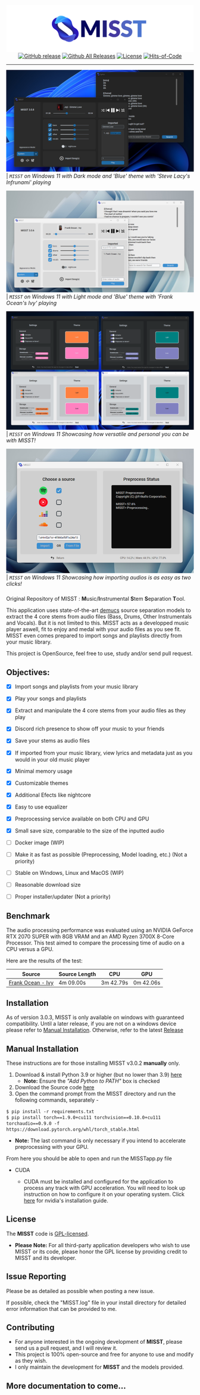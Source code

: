 <div align="center">

[![](./MISST/Assets/showcase/banner.png)](https://github.com/Frikallo/MISST)
[![GitHub release](https://img.shields.io/github/release/frikallo/misst.svg)](https://github.com/Frikallo/MISST/releases/latest) [![Github All Releases](https://img.shields.io/github/downloads/frikallo/misst/total?color=blue)](https://github.com/Frikallo/MISST/releases/latest) [![License](https://img.shields.io/github/license/frikallo/misst?color=blue)](https://github.com/Frikallo/MISST/blob/main/LICENSE) [![Hits-of-Code](https://hitsofcode.com/github/frikallo/MISST?branch=main)](https://github.com/Frikallo/MISST/graphs/contributors)

</div>

---

![](./MISST/Assets/showcase/showcaseimage1.png)
| _`MISST` on Windows 11 with Dark mode and 'Blue' theme with 'Steve Lacy's Infrunami' playing_

![](./MISST/Assets/showcase/showcaseimage2.png)
| _`MISST` on Windows 11 with Light mode and 'Blue' theme with 'Frank Ocean's Ivy' playing_

![](./MISST/Assets/showcase/showcaseimage3.png)
| _`MISST` on Windows 11 Showcasing how versatile and personal you can be with MISST!_

![](./MISST/Assets/showcase/showcaseimage4.png)
| _`MISST` on Windows 11 Showcasing how importing audios is as easy as two clicks!_

###

Original Repository of MISST : **M**usic/**I**nstrumental **S**tem **S**eparation **T**ool.

This application uses state-of-the-art [demucs](https://github.com/facebookresearch/demucs) source separation models to extract the 4 core stems from audio files (Bass, Drums, Other Instrumentals and Vocals). But it is not limited to this. MISST acts as a developped music player aswell, fit to enjoy and medal with your audio files as you see fit. MISST even comes prepared to import songs and playlists directly from your music library.

This project is OpenSource, feel free to use, study and/or send pull request.

## Objectives:
- [x] Import songs and playlists from your music library
- [x] Play your songs and playlists
- [x] Extract and manipulate the 4 core stems from your audio files as they play
- [x] Discord rich presence to show off your music to your friends
- [x] Save your stems as audio files
- [x] If imported from your music library, view lyrics and metadata just as you would in your old music player
- [x] Minimal memory usage
- [x] Customizable themes
- [x] Additional Efects like nightcore
- [x] Easy to use equalizer
- [x] Preprocessing service available on both CPU and GPU
- [x] Small save size, comparable to the size of the inputted audio
- [ ] Docker image (WIP)
- [ ] Make it as fast as possible (Preprocessing, Model loading, etc.) (Not a priority)
- [ ] Stable on Windows, Linux and MacOS (WIP)
- [ ] Reasonable download size 
- [ ] Proper installer/updater (Not a priority)


## Benchmark

The audio processing performance was evaluated using an NVIDIA GeForce RTX 2070 SUPER with 8GB VRAM and an AMD Ryzen 3700X 8-Core Processor. This test aimed to compare the processing time of audio on a CPU versus a GPU.

Here are the results of the test:

| Source                                                           | Source Length | CPU       | GPU       |
|------------------------------------------------------------------|---------------|-----------|-----------|
| [Frank Ocean - Ivy](https://www.youtube.com/watch?v=AE005nZeF-A) | 4m 09.00s     | 3m 42.79s | 0m 42.06s |

## Installation
As of version 3.0.3, MISST is only available on windows with guaranteed compatibility. Until a later release, if you are not on a windows device please refer to [Manual Installation](https://github.com/Frikallo/MISST/#manual-installation). Otherwise, refer to the latest [Release](https://github.com/Frikallo/MISST/releases/latest)

## Manual Installation
These instructions are for those installing MISST v3.0.2 **manually** only.

1. Download & install Python 3.9 or higher (but no lower than 3.9) [here](https://www.python.org/downloads/)
    - **Note:** Ensure the *"Add Python to PATH"* box is checked
2. Download the Source code [here](https://github.com/Frikallo/MISST/releases/latest)
3. Open the command prompt from the MISST directory and run the following commands, separately - 

```
$ pip install -r requirements.txt
$ pip install torch==1.9.0+cu111 torchvision==0.10.0+cu111 torchaudio==0.9.0 -f https://download.pytorch.org/whl/torch_stable.html
```
- **Note:** The last command is only necessary if you intend to accelerate preprocessing with your GPU.

From here you should be able to open and run the MISSTapp.py file

- CUDA 

    - CUDA must be installed and configured for the application to process any track with GPU acceleration. You will need to look up instruction on how to configure it on your operating system. Click [here](https://developer.nvidia.com/cuda-downloads) for nvidia's installation guide.

## License

The **MISST** code is [GPL-licensed](LICENSE). 

- **Please Note:** For all third-party application developers who wish to use MISST or its code, please honor the GPL license by providing credit to MISST and its developer.

## Issue Reporting

Please be as detailed as possible when posting a new issue. 

If possible, check the "MISST.log" file in your install directory for detailed error information that can be provided to me.

## Contributing

- For anyone interested in the ongoing development of **MISST**, please send us a pull request, and I will review it. 
- This project is 100% open-source and free for anyone to use and modify as they wish. 
- I only maintain the development for **MISST** and the models provided. 

## More documentation to come...
